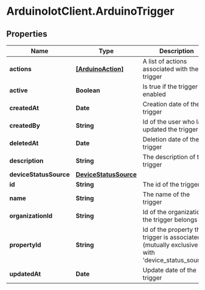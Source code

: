 # ArduinoIotClient.ArduinoTrigger

## Properties

Name | Type | Description | Notes
------------ | ------------- | ------------- | -------------
**actions** | [**[ArduinoAction]**](ArduinoAction.md) | A list of actions associated with the trigger | [optional] 
**active** | **Boolean** | Is true if the trigger is enabled | [optional] 
**createdAt** | **Date** | Creation date of the trigger | [optional] 
**createdBy** | **String** | Id of the user who last updated the trigger | [optional] 
**deletedAt** | **Date** | Deletion date of the trigger | [optional] 
**description** | **String** | The description of the trigger | [optional] 
**deviceStatusSource** | [**DeviceStatusSource**](DeviceStatusSource.md) |  | [optional] 
**id** | **String** | The id of the trigger | [optional] 
**name** | **String** | The name of the trigger | 
**organizationId** | **String** | Id of the organization the trigger belongs to | [optional] 
**propertyId** | **String** | Id of the property the trigger is associated to (mutually exclusive with &#39;device_status_source&#39;) | [optional] 
**updatedAt** | **Date** | Update date of the trigger | [optional] 


